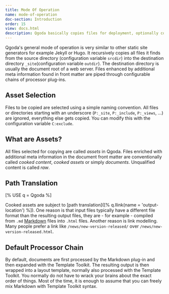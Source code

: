 ```yaml
---
title: Mode Of Operation
name: mode-of-operation
doc-section: Introduction
order: 15
view: docs.html
description: Qgoda basically copies files for deployment, optionally cooking the content with processor plug-ins.
---
```

Qgoda's general mode of operation is very similar to other static site 
generators for example Jekyll or Hugo.  It recursively copies all files
it finds from the source directory (configuration variable `srcdir`) into
the destination directory `_site`(configuration variable `outdir`).  The
destination directory is usually the document root of a web server.  Files 
enhanced by additional meta information found in front matter are piped through
configurable chains of processor plug-ins.

## Asset Selection

Files to be copied are selected using a simple naming convention.  All files
or directories starting with an underscore (`P:_site`, `P:_include`, `P:_views`,
...) are ignored, everything else gets copied.  You can modify this with
the configuration variable `C:exclude`.

## What are Assets?

All files selected for copying are called <em>assets</em> in Qgoda.  Files
enriched with additional meta information in the document front matter are
conventionally called <em>cooked content</em>, <em>cooked assets</em> or
simply <em>documents</em>.  Unqualified content is called <em>raw</em>.

## Path Translation

[% USE q = Qgoda %]

Cooked assets are subject to [path translation]([% 
q.llink(name = 'output-location') %]).  One reason is that input files
typically have a different file format than the resulting output files,
they are - for example - compiled from `.md`
<a href="https://daringfireball.net/projects/markdown/">Markdown</a> files
into `.html` files.  Another reason is link modelling.  Many people
prefer a link like `/news/new-version-released/` over
`/news/new-version-released.html`.

## Default Processor Chain

By default, documents are first processed by the Markdown plug-in and
then expanded with the Template Toolkit.  The resulting output is
then wrapped into a layout template, normally also processed with the
Template Toolkit.  You normally do not have to wrack your brains about
the exact order of things.  Most of the time, it is enough to assume that
you can freely mix Markdown with Template Toolkit syntax.
